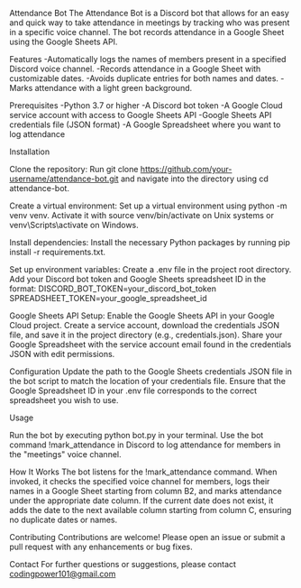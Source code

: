 Attendance Bot
The Attendance Bot is a Discord bot that allows for an easy and quick way to take attendance in meetings by tracking who was present in a specific voice channel. The bot records attendance in a Google Sheet using the Google Sheets API.

Features
-Automatically logs the names of members present in a specified Discord voice channel.
-Records attendance in a Google Sheet with customizable dates.
-Avoids duplicate entries for both names and dates.
-Marks attendance with a light green background.

Prerequisites
-Python 3.7 or higher
-A Discord bot token
-A Google Cloud service account with access to Google Sheets API
-Google Sheets API credentials file (JSON format)
-A Google Spreadsheet where you want to log attendance

Installation

Clone the repository:
Run git clone https://github.com/your-username/attendance-bot.git and navigate into the directory using cd attendance-bot.

Create a virtual environment:
Set up a virtual environment using python -m venv venv. Activate it with source venv/bin/activate on Unix systems or venv\Scripts\activate on Windows.

Install dependencies:
Install the necessary Python packages by running pip install -r requirements.txt.

Set up environment variables:
Create a .env file in the project root directory. Add your Discord bot token and Google Sheets spreadsheet ID in the format:
DISCORD_BOT_TOKEN=your_discord_bot_token
SPREADSHEET_TOKEN=your_google_spreadsheet_id

Google Sheets API Setup:
Enable the Google Sheets API in your Google Cloud project. Create a service account, download the credentials JSON file, and save it in the project directory (e.g., credentials.json). Share your Google Spreadsheet with the service account email found in the credentials JSON with edit permissions.

Configuration
Update the path to the Google Sheets credentials JSON file in the bot script to match the location of your credentials file. Ensure that the Google Spreadsheet ID in your .env file corresponds to the correct spreadsheet you wish to use.

Usage

Run the bot by executing python bot.py in your terminal.
Use the bot command !mark_attendance in Discord to log attendance for members in the "meetings" voice channel.

How It Works
The bot listens for the !mark_attendance command. When invoked, it checks the specified voice channel for members, logs their names in a Google Sheet starting from column B2, and marks attendance under the appropriate date column. If the current date does not exist, it adds the date to the next available column starting from column C, ensuring no duplicate dates or names.

Contributing
Contributions are welcome! Please open an issue or submit a pull request with any enhancements or bug fixes.

Contact
For further questions or suggestions, please contact codingpower101@gmail.com


